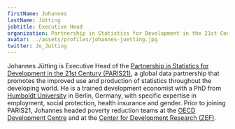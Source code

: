 ```yaml
---
firstName: Johannes
lastName: Jütting
jobtitle: Executive Head
organization: Partnership in Statistics for Development in the 21st Century (PARIS21)
avatar: ../assets/profiles/johannes-juetting.jpg
twitter: Jo_Jutting
---
```


Johannes Jütting is Executive Head of the [Partnership in Statistics for Development in the 21st Century (PARIS21)](https://paris21.org/), a global data partnership that promotes the improved use and production of statistics throughout the developing world. He is a trained development economist with a PhD from [Humboldt University](https://www.hu-berlin.de/en/) in Berlin, Germany, with specific expertise in employment, social protection, health insurance and gender. Prior to joining PARIS21, Johannes headed poverty reduction teams at the [OECD Development Centre](http://www.oecd.org/dev/) and at the [Center for Development Research (ZEF)](https://www.zef.de/).
